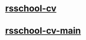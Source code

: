 # [rsschool-cv](https://HaykMik.github.io/rsschool-cv/cv)
# [rsschool-cv-main](https://haykmik.github.io/rsschool-cv/)
